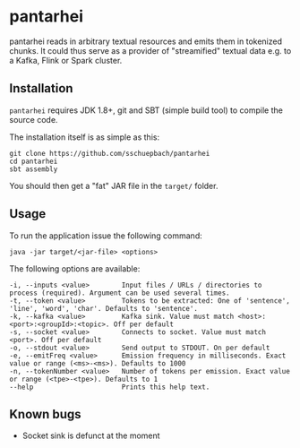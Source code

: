 # pantarhei

pantarhei reads in arbitrary textual resources and emits them in tokenized chunks. It could thus serve as a provider of "streamified" textual data e.g. to a Kafka, Flink or Spark cluster.

## Installation

`pantarhei` requires JDK 1.8+, git and SBT (simple build tool) to compile the source code.

The installation itself is as simple as this:

    git clone https://github.com/sschuepbach/pantarhei
    cd pantarhei
    sbt assembly

You should then get a "fat" JAR file in the `target/` folder.

## Usage

To run the application issue the following command:

    java -jar target/<jar-file> <options>

The following options are available:

    -i, --inputs <value>        Input files / URLs / directories to process (required). Argument can be used several times.
    -t, --token <value>         Tokens to be extracted: One of 'sentence', 'line', 'word', 'char'. Defaults to 'sentence'.
    -k, --kafka <value>         Kafka sink. Value must match <host>:<port>:<groupId>:<topic>. Off per default
    -s, --socket <value>        Connects to socket. Value must match <port>. Off per default
    -o, --stdout <value>        Send output to STDOUT. On per default
    -e, --emitFreq <value>      Emission frequency in milliseconds. Exact value or range (<ms>-<ms>). Defaults to 1000
    -n, --tokenNumber <value>   Number of tokens per emission. Exact value or range (<tpe>-<tpe>). Defaults to 1
    --help                      Prints this help text.

## Known bugs

- Socket sink is defunct at the moment
